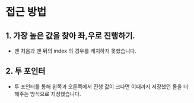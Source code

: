 # 접근 방법

## 1. 가장 높은 값을 찾아 좌,우로 진행하기.
* 맨 처음과 맨 뒤의 index 의 경우를 캐치하지 못했습니다.

## 2. 투 포인터
* 투 포인터를 통해 왼쪽과 오른쪽에서 진행 값이 크다면 이때까지 저장했던 물을 더해주는 방식으로 지정했습니다.
